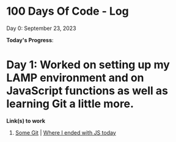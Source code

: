 # 100 Days Of Code - Log

Day 0: September 23, 2023

**Today's Progress**: 
# Day 1: Worked on setting up my LAMP environment and on JavaScript functions as well as learning Git a little more.
**Link(s) to work**
1. [Some Git](https://git-scm.com/book/en/v2/Git-Basics-Viewing-the-Commit-History) | [Where I ended with JS today](https://www.freecodecamp.org/learn/javascript-algorithms-and-data-structures/basic-javascript/passing-values-to-functions-with-arguments)

